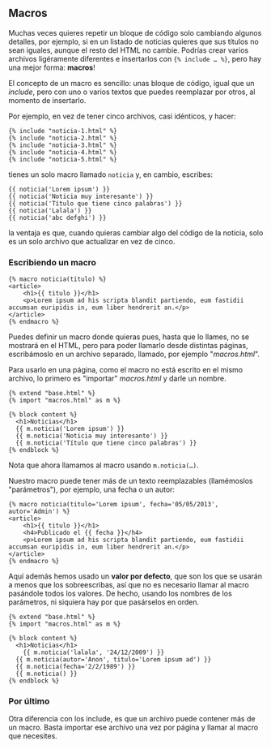 
## Macros

Muchas veces quieres repetir un bloque de código solo cambiando algunos detalles, por ejemplo, si en un listado de noticias quieres que sus títulos no sean iguales, aunque el resto del  HTML no cambie. Podrías crear varios archivos ligéramente diferentes e insertarlos con `{% include … %}`, pero hay una mejor forma: **macros**!

El concepto de un macro es sencillo: unas bloque de código, igual que un *include*, pero con uno o varios textos que puedes reemplazar por otros, al momento de insertarlo.

Por ejemplo, en vez de tener cinco archivos, casi idénticos, y hacer:

````jinja
{% include "noticia-1.html" %}
{% include "noticia-2.html" %}
{% include "noticia-3.html" %}
{% include "noticia-4.html" %}
{% include "noticia-5.html" %}
````

tienes un solo macro llamado `noticia` y, en cambio, escribes:

````jinja
{{ noticia('Lorem ipsum') }}
{{ noticia('Noticia muy interesante') }}
{{ noticia('Título que tiene cinco palabras') }}
{{ noticia('Lalala') }}
{{ noticia('abc defghi') }}
````

la ventaja es que, cuando quieras cambiar algo del código de la noticia, solo es un solo archivo que actualizar en vez de cinco.

### Escribiendo un macro

````jinja
{% macro noticia(titulo) %}
<article>
	<h1>{{ titulo }}</h1>
	<p>Lorem ipsum ad his scripta blandit partiendo, eum fastidii accumsan euripidis in, eum liber hendrerit an.</p>
</article>
{% endmacro %}
````

Puedes definir un macro donde quieras pues, hasta que lo llames, no se mostrará en el HTML, pero para poder llamarlo desde distintas páginas, escribámoslo en un archivo separado, llamado, por ejemplo "_macros.html_".

Para usarlo en una página, como el macro no está escrito en el mismo archivo, lo primero es "importar" _macros.html_ y darle un nombre.

````jinja
{% extend "base.html" %}
{% import "macros.html" as m %}

{% block content %}
  <h1>Noticias</h1>
  {{ m.noticia('Lorem ipsum') }}
  {{ m.noticia('Noticia muy interesante') }}
  {{ m.noticia('Título que tiene cinco palabras') }}
{% endblock %}
````

Nota que ahora llamamos al macro usando `m.noticia(…)`.

Nuestro macro puede tener más de un texto reemplazables (llamémoslos "parámetros"), por ejemplo, una fecha o un autor:

````jinja
{% macro noticia(titulo='Lorem ipsum', fecha='05/05/2013', autor='Admin') %}
<article>
	<h1>{{ titulo }}</h1>
	<h4>Publicado el {{ fecha }}</h4>
	<p>Lorem ipsum ad his scripta blandit partiendo, eum fastidii accumsan euripidis in, eum liber hendrerit an.</p>
</article>
{% endmacro %}
````

Aquí además hemos usado un **valor por defecto**, que son los que se usarán a menos que los sobreescribas, así que no es necesario llamar al macro pasándole todos los valores. De hecho,  usando los nombres de los parámetros, ni siquiera hay por que pasárselos en orden.

````jinja
{% extend "base.html" %}
{% import "macros.html" as m %}

{% block content %}
  <h1>Noticias</h1>
	{{ m.noticia('lalala', '24/12/2009') }}
  {{ m.noticia(autor='Anon', titulo='Lorem ipsum ad') }}
  {{ m.noticia(fecha='2/2/1989') }}
  {{ m.noticia() }}
{% endblock %}
````

### Por último
Otra diferencia con los include, es que un archivo puede contener más de un macro. Basta importar ese archivo una vez por página y llamar al macro que necesites.
